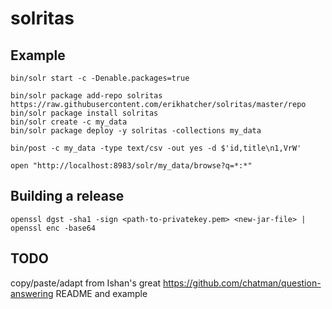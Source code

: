 # solritas

## Example

    bin/solr start -c -Denable.packages=true

    bin/solr package add-repo solritas https://raw.githubusercontent.com/erikhatcher/solritas/master/repo
    bin/solr package install solritas
    bin/solr create -c my_data
    bin/solr package deploy -y solritas -collections my_data

    bin/post -c my_data -type text/csv -out yes -d $'id,title\n1,VrW'

    open "http://localhost:8983/solr/my_data/browse?q=*:*"

## Building a release

    openssl dgst -sha1 -sign <path-to-privatekey.pem> <new-jar-file> | openssl enc -base64

## TODO

copy/paste/adapt from Ishan's great https://github.com/chatman/question-answering README and example

